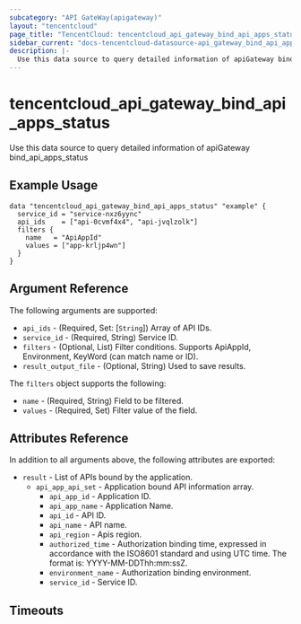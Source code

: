 ```yaml
---
subcategory: "API GateWay(apigateway)"
layout: "tencentcloud"
page_title: "TencentCloud: tencentcloud_api_gateway_bind_api_apps_status"
sidebar_current: "docs-tencentcloud-datasource-api_gateway_bind_api_apps_status"
description: |-
  Use this data source to query detailed information of apiGateway bind_api_apps_status
---
```


# tencentcloud_api_gateway_bind_api_apps_status

Use this data source to query detailed information of apiGateway bind_api_apps_status

## Example Usage

```hcl
data "tencentcloud_api_gateway_bind_api_apps_status" "example" {
  service_id = "service-nxz6yync"
  api_ids    = ["api-0cvmf4x4", "api-jvqlzolk"]
  filters {
    name   = "ApiAppId"
    values = ["app-krljp4wn"]
  }
}
```

## Argument Reference

The following arguments are supported:

* `api_ids` - (Required, Set: [`String`]) Array of API IDs.
* `service_id` - (Required, String) Service ID.
* `filters` - (Optional, List) Filter conditions. Supports ApiAppId, Environment, KeyWord (can match name or ID).
* `result_output_file` - (Optional, String) Used to save results.

The `filters` object supports the following:

* `name` - (Required, String) Field to be filtered.
* `values` - (Required, Set) Filter value of the field.

## Attributes Reference

In addition to all arguments above, the following attributes are exported:

* `result` - List of APIs bound by the application.
  * `api_app_api_set` - Application bound API information array.
    * `api_app_id` - Application ID.
    * `api_app_name` - Application Name.
    * `api_id` - API ID.
    * `api_name` - API name.
    * `api_region` - Apis region.
    * `authorized_time` - Authorization binding time, expressed in accordance with the ISO8601 standard and using UTC time. The format is: YYYY-MM-DDThh:mm:ssZ.
    * `environment_name` - Authorization binding environment.
    * `service_id` - Service ID.


## Timeouts

<no value>


